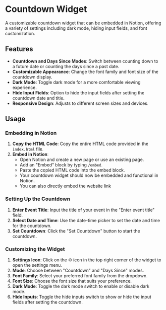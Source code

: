 # Countdown Widget

A customizable countdown widget that can be embedded in Notion, offering a variety of settings including dark mode, hiding input fields, and font customization.

## Features
- **Countdown and Days Since Modes**: Switch between counting down to a future date or counting the days since a past date.
- **Customizable Appearance**: Change the font family and font size of the countdown display.
- **Dark Mode**: Toggle dark mode for a more comfortable viewing experience.
- **Hide Input Fields**: Option to hide the input fields after setting the countdown date and title.
- **Responsive Design**: Adjusts to different screen sizes and devices.

## Usage

### Embedding in Notion
1. **Copy the HTML Code**: Copy the entire HTML code provided in the `index.html` file.
2. **Embed in Notion**:
   - Open Notion and create a new page or use an existing page.
   - Add an "Embed" block by typing `/embed`.
   - Paste the copied HTML code into the embed block.
   - Your countdown widget should now be embedded and functional in Notion.
   - You can also directly embed the website link

### Setting Up the Countdown
1. **Enter Event Title**: Input the title of your event in the "Enter event title" field.
2. **Select Date and Time**: Use the date-time picker to set the date and time for the countdown.
3. **Set Countdown**: Click the "Set Countdown" button to start the countdown.

### Customizing the Widget
1. **Settings Icon**: Click on the ⚙️ icon in the top right corner of the widget to open the settings menu.
2. **Mode**: Choose between "Countdown" and "Days Since" modes.
3. **Font Family**: Select your preferred font family from the dropdown.
4. **Font Size**: Choose the font size that suits your preference.
5. **Dark Mode**: Toggle the dark mode switch to enable or disable dark mode.
6. **Hide Inputs**: Toggle the hide inputs switch to show or hide the input fields after setting the countdown.
